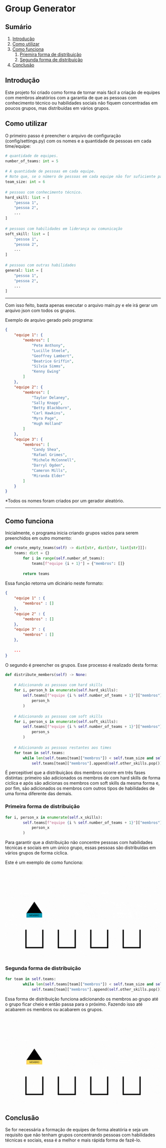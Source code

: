 # Group Generator

## Sumário

1. [Introdução](#introdução)
2. [Como utilizar](#como-utilizar)
3. [Como funciona](#como-funciona)
    1. [Priemira forma de distribuição](#primeira-forma-de-distribuição)
    2. [Segunda forma de distribuição](#segunda-forma-de-distribuição)
4. [Conclusão](#conclusão)

## Introdução

Este projeto foi criado como forma de tornar mais fácil a criação de equipes com membros aleatórios com a garantia de que as pessoas com conhecimento técnico ou habilidades sociais não fiquem concentradas em poucos grupos, mas distribuídas em vários grupos.

## Como utilizar

O primeiro passo é preencher o arquivo de configuração (config/settings.py) com os nomes e a quantidade de pessoas em cada time/equipe:

```python
# quantidade de equipes.
number_of_teams: int = 5

# A quantidade de pessoas em cada equipe.
# Note que, se o número de pessoas em cada equipe não for suficiente para alocar todas as pessoas, o excesso ficará sem grupo.
team_size: int = 6

# pessoas com conhecimento técnico.
hard_skill: list = [
    "pessoa 1",
    "pessoa 2",
    ...
]

# pessoas com habilidades em liderança ou comunicação
soft_skill: list = [
    "pessoa 1",
    "pessoa 2",
    ...
]

# pessoas com outras habilidades
general: list = [
    "pessoa 1",
    "pessoa 2",
    ...
]
```

---

Com isso feito, basta apenas executar o arquivo main.py e ele irá gerar um arquivo json com todos os grupos.

Exemplo de arquivo gerado pelo programa:

```json
{
    "equipe 1": {
        "membros": [
            "Pete Anthony",
            "Lucille Steele",
            "Geoffrey Lambert",
            "Beatrice Griffin",
            "Silvia Simms",
            "Kenny Ewing"
        ]
    },
    "equipe 2": {
        "membros": [
            "Taylor Delaney",
            "Sally Knapp",
            "Betty Blackburn",
            "Carl Hawkins",
            "Myra Page",
            "Hugh Holland"
        ]
    },
    "equipe 3": {
        "membros": [
            "Candy Shea",
            "Rafael Grimes",
            "Michele McConnell",
            "Darryl Ogden",
            "Cameron Mills",
            "Miranda Elder"
        ]
    }
}
```

*Todos os nomes foram criados por um gerador aleatório.

---

## Como funciona

Inicialmente, o programa inicia criando grupos vazios para serem preenchidos em outro momento:

```python
def create_empty_teams(self) -> dict[str, dict[str, list[str]]]:
    teams: dict = {}
        for i in range(self.number_of_teams):
            teams[f"equipe {i + 1}"] = {"membros": []}

        return teams
```

Essa função retorna um dicinário neste formato:

```json
{
    "equipe 1" : {
        "membros" : []
    },
    "equipe 2" : {
        "membros" : []
    },
    "equipe 3" : {
        "membros" : []
    },

    ...
}
```

O segundo é preencher os grupos. Esse processo é realizado desta forma:

```python
def distribute_members(self) -> None:
    
    # Adicionando as pessoas com hard skills
    for i, person_h in enumerate(self.hard_skills):
        self.teams[f"equipe {i % self.number_of_teams + 1}"]["membros"].append(
            person_h
        )

    # Adicionando as pessoas com soft skills
    for i, person_s in enumerate(self.soft_skills):
        self.teams[f"equipe {i % self.number_of_teams + 1}"]["membros"].append(
            person_s
        )

    # Adicionando as pessoas restantes aos times
    for team in self.teams:
        while len(self.teams[team]["membros"]) < self.team_size and self.other_skills:
            self.teams[team]["membros"].append(self.other_skills.pop())
```

É percepitivel que a distribuiçãos dos membros ocorre em três fases distintas: primeiro são adicionados os membros de com hard skills de forma ciclíca e após são adicionas os membros com soft skills da mesma forma e, por fim, são adicionados os membros com outros tipos de habilidades de uma forma diferente das demais.

### Primeira forma de distribuição

```python
for i, person_x in enumerate(self.x_skills):
        self.teams[f"equipe {i % self.number_of_teams + 1}"]["membros"].append(
            person_x
        )
```

Para garantir que a distribuição não concentre pessoas com habilidades técnicas e sociais em um único grupo, essas pessoas são distribuídas em vários grupos de forma cíclica.

Este é um exemplo de como funciona:

![Primeira distribuição](img/distribuição-1.gif)

### Segunda forma de distribuição

```python
for team in self.teams:
        while len(self.teams[team]["membros"]) < self.team_size and self.other_skills:
            self.teams[team]["membros"].append(self.other_skills.pop())
```

Essa forma de distribuição funciona adicionando os membros ao grupo até o grupo ficar cheio e então passa para o próximo. Fazendo isso até acabarem os membros ou acabarem os grupos.

![Segunda distribuição](img/distribuição-2.gif)

## Conclusão

Se for necessária a formação de equipes de forma aleatória e seja um requisito que não tenham grupos concentrando pessoas com habilidades técnicas e sociais, essa é a melhor e mais rápida forma de fazê-lo.
